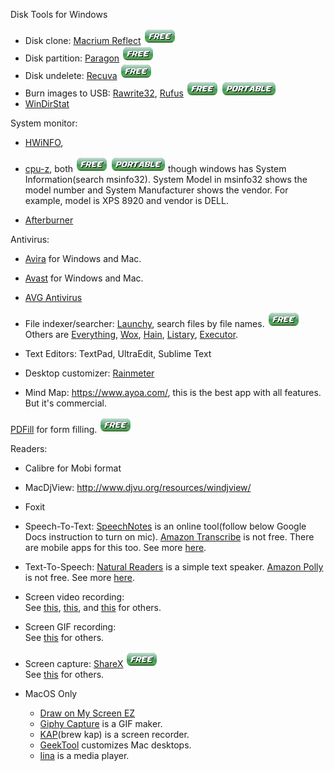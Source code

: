 

Disk Tools for Windows
- Disk clone: [Macrium Reflect](https://www.macrium.com/reflectfree)
  ![free](free.png)
- Disk partition: [Paragon](https://www.paragon-software.com/free/pm-express/#)
  ![free](free.png)
- Disk undelete: [Recuva](https://www.ccleaner.com/recuva)
  ![free](free.png)
- Burn images to USB: 
  [Rawrite32](https://www.netbsd.org/~martin/rawrite32/),
  [Rufus](https://rufus.ie/)
  ![free](free.png) ![portable](portable.png)
- [WinDirStat](https://windirstat.net/)

System monitor: 
- [HWiNFO](https://www.hwinfo.com/download/),
- [cpu-z](https://www.cpuid.com/softwares/cpu-z.html), both 
  ![free](free.png) ![portable](portable.png)
  though windows has System Information(search msinfo32).
  System Model in msinfo32 shows the model number and System Manufacturer
  shows the vendor. For example, model is XPS 8920 and vendor is DELL.

- [Afterburner](https://www.msi.com/Landing/afterburner/graphics-cards)


Antivirus:
- [Avira](https://www.avira.com) for Windows and Mac.
- [Avast](https://www.avast.com) for Windows and Mac.
- [AVG Antivirus](https://www.avg.com/en-us/free-antivirus-download)

- File indexer/searcher: [Launchy](https://www.launchy.net/), 
  search files by file names. ![free](free.png)  
  Others are
  [Everything](https://www.voidtools.com/),
  [Wox](https://github.com/Wox-launcher/Wox),
  [Hain](https://github.com/hainproject/hain),
  [Listary](https://www.listary.com/),
  [Executor](http://executor.dk/).

- Text Editors: TextPad, UltraEdit, Sublime Text

- Desktop customizer: [Rainmeter](https://www.rainmeter.net/)

- Mind Map: https://www.ayoa.com/, this is the best app with all features. But it's commercial.

[PDFill](http://www.pdfill.com/) for form filling. ![free](free.png)

Readers:
- Calibre for Mobi format
- MacDjView: http://www.djvu.org/resources/windjview/
- Foxit

- Speech-To-Text:
  [SpeechNotes](https://speechnotes.co/) is an online tool(follow below Google 
  Docs instruction to turn on mic).
  [Amazon Transcribe](https://aws.amazon.com/transcribe/) is not free. There are mobile
  apps for this too. See more [here](https://zapier.com/blog/best-text-dictation-software/).

- Text-To-Speech: 
  [Natural Readers](https://www.naturalreaders.com/online/) is a simple text speaker.
  [Amazon Polly](https://aws.amazon.com/polly/) is not free. See more 
  [here](https://listoffreeware.com/list-of-best-free-text-to-speech-software/).

- Screen video recording:   
  See [this](https://screenrec.com/screen-recorder/best-free-screen-recording-software/),
  [this](https://www.techradar.com/news/the-best-free-screen-recorder),
  and [this](https://www.makeuseof.com/tag/record-desktop-12-great-screencasting-apps/)
  for others.

- Screen GIF recording:   
  See [this](https://www.acethinker.com/desktop-recorder/gif-screen-recorder.html)
  for others.

- Screen capture: 
  [ShareX](https://getsharex.com/) ![free](free.png)  
  See [this](https://screenrec.com/screenshot-tool/best-free-screenshot-software/)
  for others.

- MacOS Only
    - [Draw on My Screen EZ](https://apps.apple.com/us/app/draw-on-my-screen-ez)
    - [Giphy Capture](https://itunes.apple.com/us/app/giphy-capture.-the-gif-maker/id668208984?mt=12)
is a GIF maker.
    - [KAP](https://getkap.co/)(brew kap) is a screen recorder.
    - [GeekTool](https://www.tynsoe.org/geektool/) customizes Mac desktops.
    - [Iina](https://iina.io/) is a media player.
